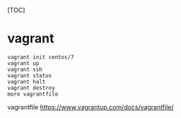 [TOC]

# vagrant

```
vagrant init centos/7
vagrant up
vagrant ssh
vagrant status
vagrant halt
vagrant destroy
more vagrantfile
```
vagrantfile
https://www.vagrantup.com/docs/vagrantfile/